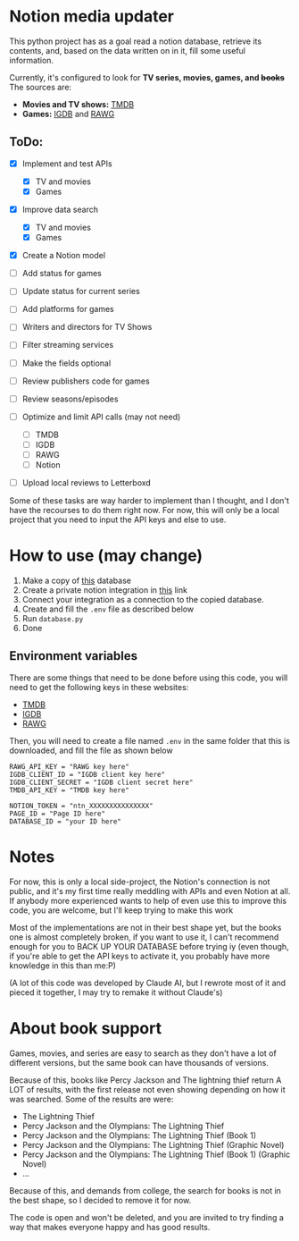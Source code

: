 # Notion media updater

This python project has as a goal read a notion database, retrieve its contents, and, based on the data written on in
it, fill some useful information.

Currently, it's configured to look for **TV series, movies, games, and ~~books~~**
The sources are:
- **Movies and TV shows:** [TMDB](https://www.themoviedb.org/)
- **Games:** [IGDB](https://www.igdb.com/) and [RAWG](https://rawg.io/)

## ToDo:

- [X] Implement and test APIs
  - [X] TV and movies
  - [X] Games
- [X] Improve data search
  - [X] TV and movies
  - [X] Games
- [X] Create a Notion model
- [ ] Add status for games
- [ ] Update status for current series
- [ ] Add platforms for games
- [ ] Writers and directors for TV Shows
- [ ] Filter streaming services
- [ ] Make the fields optional
- [ ] Review publishers code for games
- [ ] Review seasons/episodes
- [ ] Optimize and limit API calls (may not need)
  - [ ] TMDB
  - [ ] IGDB
  - [ ] RAWG
  - [ ] Notion
- [ ] Upload local reviews to Letterboxd


Some of these tasks are way harder to implement than I thought, and I don't have the recourses to do them right now.
For now, this will only be a local project that you need to input the API keys and else to use.

# How to use (may change)

1. Make a copy of [this](about:blank) database
2. Create a private notion integration in [this](https://www.notion.so/my-integrations) link
3. Connect your integration as a connection to the copied database.
4. Create and fill the ```.env``` file as described below
5. Run ```database.py```
6. Done

## Environment variables

There are some things that need to be done before using this code, you will need to get the following keys in these
websites:
- [TMDB](https://www.themoviedb.org/login?to=read_me&redirect=%2Freference%2Fintro%2Fgetting-started)
- [IGDB](https://api-docs.igdb.com/#getting-started)
- [RAWG](https://rawg.io/apidocs)

Then, you will need to create a file named ```.env``` in the same folder that this is downloaded, and fill the file
as shown below

```
RAWG_API_KEY = "RAWG key here"
IGDB_CLIENT_ID = "IGDB client key here"
IGDB_CLIENT_SECRET = "IGDB client secret here"
TMDB_API_KEY = "TMDB key here" 

NOTION_TOKEN = "ntn_XXXXXXXXXXXXXXX"
PAGE_ID = "Page ID here"
DATABASE_ID = "your ID here"
```

# Notes

For now, this is only a local side-project, the Notion's connection is not public, and it's my first time really
meddling with APIs and even Notion at all. If anybody more experienced wants to help of even use this to improve
this code, you are welcome, but I'll keep trying to make this work

Most of the implementations are not in their best shape yet, but the books
one is almost completely broken, if you want to use it, I can't recommend
enough for you to BACK UP YOUR DATABASE before trying iy (even though, if you're
able to get the API keys to activate it, you probably have more knowledge in
this than me:P)     

(A lot of this code was developed by Claude AI, but I rewrote most of it and pieced it together, I may try to
remake it without Claude's)

# About book support

Games, movies, and series are easy to search as they don't have a lot of different versions, but the same book
can have thousands of versions.

Because of this, books like Percy Jackson and The lightning thief return A LOT of results, with the first release not
even showing depending on how it was searched. Some of the results are were:
- The Lightning Thief
- Percy Jackson and the Olympians: The Lightning Thief
- Percy Jackson and the Olympians: The Lightning Thief (Book 1)
- Percy Jackson and the Olympians: The Lightning Thief (Graphic Novel)
- Percy Jackson and the Olympians: The Lightning Thief (Book 1) (Graphic Novel)
- ...

Because of this, and demands from college, the search for books is not in the best shape, so I decided to
remove it for now.

The code is open and won't be deleted, and you are invited to try finding a way that makes everyone happy and has
good results.